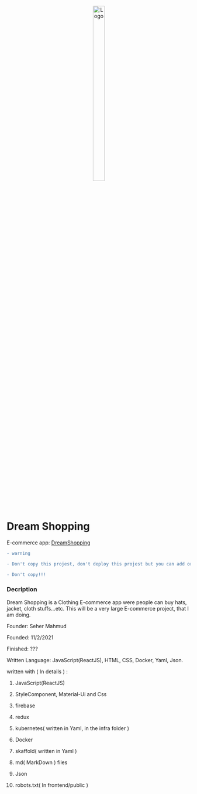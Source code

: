 <p align="center">
  <a href="https://github.com/sehermahmud/seher-clothing">
    <img src="https://i.imgur.com/L9QUhpr.png" alt="Logo" width="25%" height="35%">
  </a>
</p>

# Dream Shopping

E-commerce app: [DreamShopping](https://github.com/sehermahmud/seher-clothing)

```diff
- warning

- Don't copy this projest, don't deploy this projest but you can add or change styles, function and other stuffs and then deploy the project.

- Don't copy!!!
```

### Decription

Dream Shopping is a Clothing E-commerce app were people can buy hats, jacket, cloth stuffs...etc. This will be a very large E-commerce project, that I am doing.

Founder: Seher Mahmud

Founded: 11/2/2021

Finished: ???

Written Language: JavaScript(ReactJS), HTML, CSS, Docker, Yaml, Json.

written with ( In details ) :

1. JavaScript(ReactJS)

2. StyleComponent, Material-Ui and Css

3. firebase

4. redux

5. kubernetes( written in Yaml, in the infra folder )

6. Docker

7. skaffold( written in Yaml )

8. md( MarkDown ) files

9. Json

10. robots.txt( In frontend/public )
